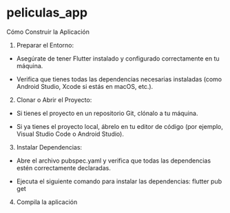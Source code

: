 # peliculas_app

Cómo Construir la Aplicación

1. Preparar el Entorno:

 - Asegúrate de tener Flutter instalado y configurado correctamente en tu máquina.

 - Verifica que tienes todas las dependencias necesarias instaladas (como Android Studio, Xcode si estás en macOS, etc.).

2. Clonar o Abrir el Proyecto:

 - Si tienes el proyecto en un repositorio Git, clónalo a tu máquina.

 - Si ya tienes el proyecto local, ábrelo en tu editor de código (por ejemplo, Visual Studio Code o Android Studio).

3. Instalar Dependencias:

 - Abre el archivo pubspec.yaml y verifica que todas las dependencias estén correctamente declaradas.

 - Ejecuta el siguiente comando para instalar las dependencias: flutter pub get

4. Compila la aplicación

